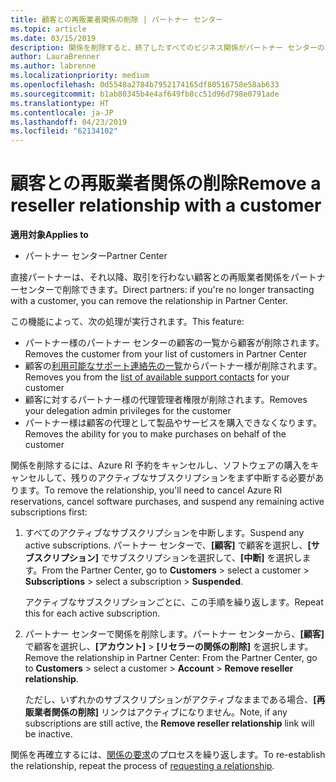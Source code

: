 ```yaml
---
title: 顧客との再販業者関係の削除 | パートナー センター
ms.topic: article
ms.date: 03/15/2019
description: 関係を削除すると、終了したすべてのビジネス関係がパートナー センターのビューから削除されます。
author: LauraBrenner
ms.author: labrenne
ms.localizationpriority: medium
ms.openlocfilehash: 0d5548a2784b7952174165df80516758e58ab633
ms.sourcegitcommit: b1ab80345b4e4af649fb8cc51d96d798e0791ade
ms.translationtype: HT
ms.contentlocale: ja-JP
ms.lasthandoff: 04/23/2019
ms.locfileid: "62134102"
---
```

# <a name="remove-a-reseller-relationship-with-a-customer"></a><span data-ttu-id="88ec3-103">顧客との再販業者関係の削除</span><span class="sxs-lookup"><span data-stu-id="88ec3-103">Remove a reseller relationship with a customer</span></span>

<span data-ttu-id="88ec3-104">**適用対象**</span><span class="sxs-lookup"><span data-stu-id="88ec3-104">**Applies to**</span></span>

-   <span data-ttu-id="88ec3-105">パートナー センター</span><span class="sxs-lookup"><span data-stu-id="88ec3-105">Partner Center</span></span>

<span data-ttu-id="88ec3-106">直接パートナーは、それ以降、取引を行わない顧客との再販業者関係をパートナーセンターで削除できます。</span><span class="sxs-lookup"><span data-stu-id="88ec3-106">Direct partners: if you're no longer transacting with a customer, you can remove the relationship in Partner Center.</span></span> 

<span data-ttu-id="88ec3-107">この機能によって、次の処理が実行されます。</span><span class="sxs-lookup"><span data-stu-id="88ec3-107">This feature:</span></span>
*  <span data-ttu-id="88ec3-108">パートナー様のパートナー センターの顧客の一覧から顧客が削除されます。</span><span class="sxs-lookup"><span data-stu-id="88ec3-108">Removes the customer from your list of customers in Partner Center</span></span>
*  <span data-ttu-id="88ec3-109">顧客の[利用可能なサポート連絡先の一覧](assign-support-contacts.md)からパートナー様が削除されます。</span><span class="sxs-lookup"><span data-stu-id="88ec3-109">Removes you from the [list of available support contacts](assign-support-contacts.md) for your customer</span></span>
*  <span data-ttu-id="88ec3-110">顧客に対するパートナー様の代理管理者権限が削除されます。</span><span class="sxs-lookup"><span data-stu-id="88ec3-110">Removes your delegation admin privileges for the customer</span></span>
*  <span data-ttu-id="88ec3-111">パートナー様は顧客の代理として製品やサービスを購入できなくなります。</span><span class="sxs-lookup"><span data-stu-id="88ec3-111">Removes the ability for you to make purchases on behalf of the customer</span></span>

<span data-ttu-id="88ec3-112">関係を削除するには、Azure RI 予約をキャンセルし、ソフトウェアの購入をキャンセルして、残りのアクティブなサブスクリプションをまず中断する必要があります。</span><span class="sxs-lookup"><span data-stu-id="88ec3-112">To remove the relationship, you'll need to cancel Azure RI reservations, cancel software purchases, and suspend any remaining active subscriptions first:</span></span>
1. <span data-ttu-id="88ec3-113">すべてのアクティブなサブスクリプションを中断します。</span><span class="sxs-lookup"><span data-stu-id="88ec3-113">Suspend any active subscriptions.</span></span> <span data-ttu-id="88ec3-114">パートナー センターで、**[顧客]** で顧客を選択し、**[サブスクリプション]** でサブスクリプションを選択して、**[中断]** を選択します。</span><span class="sxs-lookup"><span data-stu-id="88ec3-114">From the Partner Center, go to **Customers** > select a customer > **Subscriptions** > select a subscription > **Suspended**.</span></span> 

   <span data-ttu-id="88ec3-115">アクティブなサブスクリプションごとに、この手順を繰り返します。</span><span class="sxs-lookup"><span data-stu-id="88ec3-115">Repeat this for each active subscription.</span></span>

2. <span data-ttu-id="88ec3-116">パートナー センターで関係を削除します。パートナー センターから、**[顧客]** で顧客を選択し、**[アカウント]** > **[リセラーの関係の削除]** を選択します。</span><span class="sxs-lookup"><span data-stu-id="88ec3-116">Remove the relationship in Partner Center: From the Partner Center, go to **Customers** > select a customer > **Account** > **Remove reseller relationship**.</span></span>

   <span data-ttu-id="88ec3-117">ただし、いずれかのサブスクリプションがアクティブなままである場合、**[再販業者関係の削除]** リンクはアクティブになりません。</span><span class="sxs-lookup"><span data-stu-id="88ec3-117">Note, if any subscriptions are still active, the **Remove reseller relationship** link will be inactive.</span></span> 

<span data-ttu-id="88ec3-118">関係を再確立するには、[関係の要求](request-a-relationship-with-a-customer.md)のプロセスを繰り返します。</span><span class="sxs-lookup"><span data-stu-id="88ec3-118">To re-establish the relationship, repeat the process of [requesting a relationship](request-a-relationship-with-a-customer.md).</span></span>
